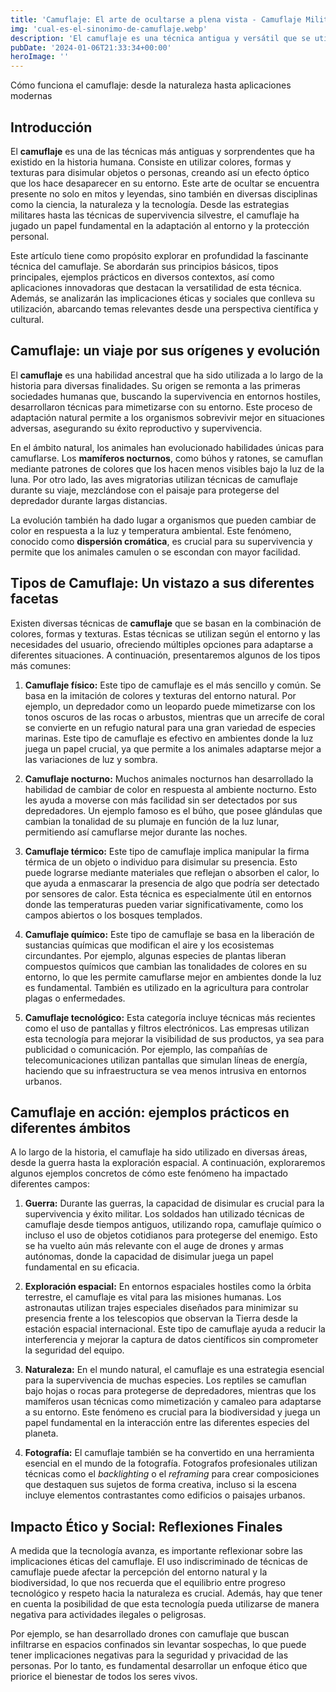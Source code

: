 ```yaml
---
title: 'Camuflaje: El arte de ocultarse a plena vista - Camuflaje Militar'
img: 'cual-es-el-sinonimo-de-camuflaje.webp'
description: 'El camuflaje es una técnica antigua y versátil que se utiliza para ocultar la presencia de algo o alguien. Se logra mediante la imitación cuidadosa de los'
pubDate: '2024-01-06T21:33:34+00:00'
heroImage: ''
---
```

    
  Cómo funciona el camuflaje: desde la naturaleza hasta aplicaciones modernas

## Introducción

El **camuflaje** es una de las técnicas más antiguas y sorprendentes que ha existido en la historia humana. Consiste en utilizar colores, formas y texturas para disimular objetos o personas, creando así un efecto óptico que los hace desaparecer en su entorno. Este arte de ocultar se encuentra presente no solo en mitos y leyendas, sino también en diversas disciplinas como la ciencia, la naturaleza y la tecnología. Desde las estrategias militares hasta las técnicas de supervivencia silvestre, el camuflaje ha jugado un papel fundamental en la adaptación al entorno y la protección personal.

Este artículo tiene como propósito explorar en profundidad la fascinante técnica del camuflaje. Se abordarán sus principios básicos, tipos principales, ejemplos prácticos en diversos contextos, así como aplicaciones innovadoras que destacan la versatilidad de esta técnica. Además, se analizarán las implicaciones éticas y sociales que conlleva su utilización, abarcando temas relevantes desde una perspectiva científica y cultural.

## Camuflaje: un viaje por sus orígenes y evolución

El **camuflaje** es una habilidad ancestral que ha sido utilizada a lo largo de la historia para diversas finalidades. Su origen se remonta a las primeras sociedades humanas que, buscando la supervivencia en entornos hostiles, desarrollaron técnicas para mimetizarse con su entorno. Este proceso de adaptación natural permite a los organismos sobrevivir mejor en situaciones adversas, asegurando su éxito reproductivo y supervivencia.

En el ámbito natural, los animales han evolucionado habilidades únicas para camuflarse. Los **mamíferos nocturnos**, como búhos y ratones, se camuflan mediante patrones de colores que los hacen menos visibles bajo la luz de la luna. Por otro lado, las aves migratorias utilizan técnicas de camuflaje durante su viaje, mezclándose con el paisaje para protegerse del depredador durante largas distancias. 

La evolución también ha dado lugar a organismos que pueden cambiar de color en respuesta a la luz y temperatura ambiental. Este fenómeno, conocido como **dispersión cromática**, es crucial para su supervivencia y permite que los animales camulen o se escondan con mayor facilidad.

## Tipos de Camuflaje: Un vistazo a sus diferentes facetas

Existen diversas técnicas de **camuflaje** que se basan en la combinación de colores, formas y texturas. Estas técnicas se utilizan según el entorno y las necesidades del usuario, ofreciendo múltiples opciones para adaptarse a diferentes situaciones. A continuación, presentaremos algunos de los tipos más comunes:

1. **Camuflaje físico:** Este tipo de camuflaje es el más sencillo y común. Se basa en la imitación de colores y texturas del entorno natural. Por ejemplo, un depredador como un leopardo puede mimetizarse con los tonos oscuros de las rocas o arbustos, mientras que un arrecife de coral se convierte en un refugio natural para una gran variedad de especies marinas. Este tipo de camuflaje es efectivo en ambientes donde la luz juega un papel crucial, ya que permite a los animales adaptarse mejor a las variaciones de luz y sombra.

2. **Camuflaje nocturno:** Muchos animales nocturnos han desarrollado la habilidad de cambiar de color en respuesta al ambiente nocturno. Esto les ayuda a moverse con más facilidad sin ser detectados por sus depredadores. Un ejemplo famoso es el búho, que posee glándulas que cambian la tonalidad de su plumaje en función de la luz lunar, permitiendo así camuflarse mejor durante las noches.

3. **Camuflaje térmico:** Este tipo de camuflaje implica manipular la firma térmica de un objeto o individuo para disimular su presencia. Esto puede lograrse mediante materiales que reflejan o absorben el calor, lo que ayuda a enmascarar la presencia de algo que podría ser detectado por sensores de calor. Esta técnica es especialmente útil en entornos donde las temperaturas pueden variar significativamente, como los campos abiertos o los bosques templados.

4. **Camuflaje químico:** Este tipo de camuflaje se basa en la liberación de sustancias químicas que modifican el aire y los ecosistemas circundantes. Por ejemplo, algunas especies de plantas liberan compuestos químicos que cambian las tonalidades de colores en su entorno, lo que les permite camuflarse mejor en ambientes donde la luz es fundamental. También es utilizado en la agricultura para controlar plagas o enfermedades.

5. **Camuflaje tecnológico:** Esta categoría incluye técnicas más recientes como el uso de pantallas y filtros electrónicos. Las empresas utilizan esta tecnología para mejorar la visibilidad de sus productos, ya sea para publicidad o comunicación. Por ejemplo, las compañías de telecomunicaciones utilizan pantallas que simulan líneas de energía, haciendo que su infraestructura se vea menos intrusiva en entornos urbanos.

## Camuflaje en acción: ejemplos prácticos en diferentes ámbitos

A lo largo de la historia, el camuflaje ha sido utilizado en diversas áreas, desde la guerra hasta la exploración espacial. A continuación, exploraremos algunos ejemplos concretos de cómo este fenómeno ha impactado diferentes campos:

1. **Guerra:** Durante las guerras, la capacidad de disimular es crucial para la supervivencia y éxito militar. Los soldados han utilizado técnicas de camuflaje desde tiempos antiguos, utilizando ropa, camuflaje químico o incluso el uso de objetos cotidianos para protegerse del enemigo. Esto se ha vuelto aún más relevante con el auge de drones y armas autónomas, donde la capacidad de disimular juega un papel fundamental en su eficacia.

2. **Exploración espacial:** En entornos espaciales hostiles como la órbita terrestre, el camuflaje es vital para las misiones humanas. Los astronautas utilizan trajes especiales diseñados para minimizar su presencia frente a los telescopios que observan la Tierra desde la estación espacial internacional. Este tipo de camuflaje ayuda a reducir la interferencia y mejorar la captura de datos científicos sin comprometer la seguridad del equipo.

3. **Naturaleza:** En el mundo natural, el camuflaje es una estrategia esencial para la supervivencia de muchas especies. Los reptiles se camuflan bajo hojas o rocas para protegerse de depredadores, mientras que los mamíferos usan técnicas como mimetización y camaleo para adaptarse a su entorno. Este fenómeno es crucial para la biodiversidad y juega un papel fundamental en la interacción entre las diferentes especies del planeta.

4. **Fotografía:** El camuflaje también se ha convertido en una herramienta esencial en el mundo de la fotografía. Fotografos profesionales utilizan técnicas como el *backlighting* o el *reframing* para crear composiciones que destaquen sus sujetos de forma creativa, incluso si la escena incluye elementos contrastantes como edificios o paisajes urbanos.

## Impacto Ético y Social: Reflexiones Finales

A medida que la tecnología avanza, es importante reflexionar sobre las implicaciones éticas del camuflaje. El uso indiscriminado de técnicas de camuflaje puede afectar la percepción del entorno natural y la biodiversidad, lo que nos recuerda que el equilibrio entre progreso tecnológico y respeto hacia la naturaleza es crucial. Además, hay que tener en cuenta la posibilidad de que esta tecnología pueda utilizarse de manera negativa para actividades ilegales o peligrosas.

Por ejemplo, se han desarrollado drones con camuflaje que buscan infiltrarse en espacios confinados sin levantar sospechas, lo que puede tener implicaciones negativas para la seguridad y privacidad de las personas. Por lo tanto, es fundamental desarrollar un enfoque ético que priorice el bienestar de todos los seres vivos.
  